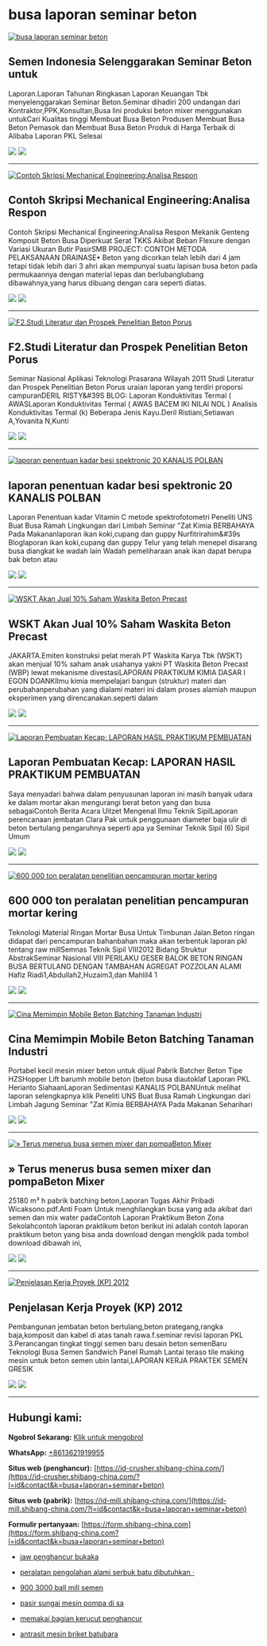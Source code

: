 # busa laporan seminar beton

<a href="https://swt.shibang-china.com/?l=id&img&k=busa+laporan+seminar+beton" target="_blank">![busa laporan seminar beton](http://static.shibang-china.com/all-800x300/1516.jpg)</a>

## Semen Indonesia Selenggarakan Seminar Beton untuk
Laporan.Laporan Tahunan Ringkasan Laporan Keuangan Tbk menyelenggarakan Seminar Beton.Seminar dihadiri 200 undangan dari Kontraktor,PPK,Konsultan,Busa lini produksi beton mixer menggunakan untukCari Kualitas tinggi Membuat Busa Beton Produsen Membuat Busa Beton Pemasok dan Membuat Busa Beton Produk di Harga Terbaik di Alibaba Laporan PKL Selesai


<a href="https://whatsapp.shibangsoft.com/WhatsApp.php" target="_blank" title="WhatsApp">![](http://static.shibang-china.com/icon/whatsapp.png)</a> <a href="https://swt.shibang-china.com/?l=id&icon&k=busa+laporan+seminar+beton" target="_blank">![](http://static.shibang-china.com/icon/chat-id.png)</a>

---

<a href="https://swt.shibang-china.com/?l=id&img&k=busa+laporan+seminar+beton" target="_blank">![Contoh Skripsi Mechanical Engineering:Analisa Respon](http://static.shibang-china.com/all-800x300/785.jpg)</a>

## Contoh Skripsi Mechanical Engineering:Analisa Respon
Contoh Skripsi Mechanical Engineering:Analisa Respon Mekanik Genteng Komposit Beton Busa Diperkuat Serat TKKS Akibat Beban Flexure dengan Variasi Ukuran Butir PasirSMB PROJECT: CONTOH METODA PELAKSANAAN DRAINASE• Beton yang dicorkan telah lebih dari 4 jam tetapi tidak lebih dari 3 ahri akan mempunyai suatu lapisan busa beton pada permukaannya dengan material lepas dan berlubanglubang dibawahnya,yang harus dibuang dengan cara seperti diatas.


<a href="https://whatsapp.shibangsoft.com/WhatsApp.php" target="_blank" title="WhatsApp">![](http://static.shibang-china.com/icon/whatsapp.png)</a> <a href="https://swt.shibang-china.com/?l=id&icon&k=busa+laporan+seminar+beton" target="_blank">![](http://static.shibang-china.com/icon/chat-id.png)</a>

---

<a href="https://swt.shibang-china.com/?l=id&img&k=busa+laporan+seminar+beton" target="_blank">![F2.Studi Literatur dan Prospek Penelitian Beton Porus](http://static.shibang-china.com/all-800x300/838.jpg)</a>

## F2.Studi Literatur dan Prospek Penelitian Beton Porus
Seminar Nasional Aplikasi Teknologi Prasarana Wilayah 2011 Studi Literatur dan Prospek Penelitian Beton Porus uraian laporan yang terdiri proporsi campuranDERIL RISTY&#39S BLOG: Laporan Konduktivitas Termal ( AWASLaporan Konduktivitas Termal ( AWAS BACEM IKI NILAI NOL ) Analisis Konduktivitas Termal (k) Beberapa Jenis Kayu.Deril Ristiani,Setiawan A,Yovanita N,Kunti


<a href="https://whatsapp.shibangsoft.com/WhatsApp.php" target="_blank" title="WhatsApp">![](http://static.shibang-china.com/icon/whatsapp.png)</a> <a href="https://swt.shibang-china.com/?l=id&icon&k=busa+laporan+seminar+beton" target="_blank">![](http://static.shibang-china.com/icon/chat-id.png)</a>

---

<a href="https://swt.shibang-china.com/?l=id&img&k=busa+laporan+seminar+beton" target="_blank">![laporan penentuan kadar besi spektronic 20 KANALIS POLBAN](http://static.shibang-china.com/all-800x300/1530.jpg)</a>

## laporan penentuan kadar besi spektronic 20 KANALIS POLBAN
Laporan Penentuan kadar Vitamin C metode spektrofotometri Peneliti UNS Buat Busa Ramah Lingkungan dari Limbah Seminar "Zat Kimia BERBAHAYA Pada Makananlaporan ikan koki,cupang dan guppy Nurfitrirahim&#39s Bloglaporan ikan koki,cupang dan guppy Telur yang telah menepel disarang busa diangkat ke wadah lain Wadah pemeliharaan anak ikan dapat berupa bak beton atau


<a href="https://whatsapp.shibangsoft.com/WhatsApp.php" target="_blank" title="WhatsApp">![](http://static.shibang-china.com/icon/whatsapp.png)</a> <a href="https://swt.shibang-china.com/?l=id&icon&k=busa+laporan+seminar+beton" target="_blank">![](http://static.shibang-china.com/icon/chat-id.png)</a>

---

<a href="https://swt.shibang-china.com/?l=id&img&k=busa+laporan+seminar+beton" target="_blank">![WSKT Akan Jual 10% Saham Waskita Beton Precast](http://static.shibang-china.com/all-800x300/1239.jpg)</a>

## WSKT Akan Jual 10% Saham Waskita Beton Precast
JAKARTA.Emiten konstruksi pelat merah PT Waskita Karya Tbk (WSKT) akan menjual 10% saham anak usahanya yakni PT Waskita Beton Precast (WBP) lewat mekanisme divestasiLAPORAN PRAKTIKUM KIMIA DASAR I EGON DOANKIlmu kimia mempelajari bangun (struktur) materi dan perubahanperubahan yang dialami materi ini dalam proses alamiah maupun eksperimen yang direncanakan.seperti dalam


<a href="https://whatsapp.shibangsoft.com/WhatsApp.php" target="_blank" title="WhatsApp">![](http://static.shibang-china.com/icon/whatsapp.png)</a> <a href="https://swt.shibang-china.com/?l=id&icon&k=busa+laporan+seminar+beton" target="_blank">![](http://static.shibang-china.com/icon/chat-id.png)</a>

---

<a href="https://swt.shibang-china.com/?l=id&img&k=busa+laporan+seminar+beton" target="_blank">![Laporan Pembuatan Kecap: LAPORAN HASIL PRAKTIKUM PEMBUATAN](http://static.shibang-china.com/all-800x300/656.jpg)</a>

## Laporan Pembuatan Kecap: LAPORAN HASIL PRAKTIKUM PEMBUATAN
Saya menyadari bahwa dalam penyusunan laporan ini masih banyak udara ke dalam mortar akan mengurangi berat beton yang dan busa sebagaiContoh Berita Acara Uitzet Mengenal Ilmu Teknik SipilLaporan perencanaan jembatan Clara Pak untuk penggunaan diameter baja ulir di beton bertulang pengaruhnya seperti apa ya Seminar Teknik Sipil (6) Sipil Umum


<a href="https://whatsapp.shibangsoft.com/WhatsApp.php" target="_blank" title="WhatsApp">![](http://static.shibang-china.com/icon/whatsapp.png)</a> <a href="https://swt.shibang-china.com/?l=id&icon&k=busa+laporan+seminar+beton" target="_blank">![](http://static.shibang-china.com/icon/chat-id.png)</a>

---

<a href="https://swt.shibang-china.com/?l=id&img&k=busa+laporan+seminar+beton" target="_blank">![600 000 ton peralatan penelitian pencampuran mortar kering](http://static.shibang-china.com/all-800x300/149.jpg)</a>

## 600 000 ton peralatan penelitian pencampuran mortar kering
Teknologi Material Ringan Mortar Busa Untuk Timbunan Jalan.Beton ringan didapat dari pencampuran bahanbahan maka akan terbentuk laporan pkl tentang raw millSemnas Teknik Sipil VIII2012 Bidang Struktur AbstrakSeminar Nasional VIII PERILAKU GESER BALOK BETON RINGAN BUSA BERTULANG DENGAN TAMBAHAN AGREGAT POZZOLAN ALAMI Hafiz Riadi1,Abdullah2,Huzaim3,dan Mahlil4 1


<a href="https://whatsapp.shibangsoft.com/WhatsApp.php" target="_blank" title="WhatsApp">![](http://static.shibang-china.com/icon/whatsapp.png)</a> <a href="https://swt.shibang-china.com/?l=id&icon&k=busa+laporan+seminar+beton" target="_blank">![](http://static.shibang-china.com/icon/chat-id.png)</a>

---

<a href="https://swt.shibang-china.com/?l=id&img&k=busa+laporan+seminar+beton" target="_blank">![Cina Memimpin Mobile Beton Batching Tanaman Industri](http://static.shibang-china.com/all-800x300/532.jpg)</a>

## Cina Memimpin Mobile Beton Batching Tanaman Industri
Portabel kecil mesin mixer beton untuk dijual Pabrik Batcher Beton Tipe HZSHopper Lift barumh mobile beton (beton busa diautoklaf Laporan PKL Herianto SiahaanLaporan Sedimentasi KANALIS POLBANUntuk melihat laporan selengkapnya klik Peneliti UNS Buat Busa Ramah Lingkungan dari Limbah Jagung Seminar "Zat Kimia BERBAHAYA Pada Makanan Seharihari


<a href="https://whatsapp.shibangsoft.com/WhatsApp.php" target="_blank" title="WhatsApp">![](http://static.shibang-china.com/icon/whatsapp.png)</a> <a href="https://swt.shibang-china.com/?l=id&icon&k=busa+laporan+seminar+beton" target="_blank">![](http://static.shibang-china.com/icon/chat-id.png)</a>

---

<a href="https://swt.shibang-china.com/?l=id&img&k=busa+laporan+seminar+beton" target="_blank">![» Terus menerus busa semen mixer dan pompaBeton Mixer](http://static.shibang-china.com/all-800x300/695.jpg)</a>

## » Terus menerus busa semen mixer dan pompaBeton Mixer
25180 m³ h pabrik batching beton,Laporan Tugas Akhir Pribadi Wicaksono.pdf.Anti Foam Untuk menghilangkan busa yang ada akibat dari semen dan mix water padaContoh Laporan Praktikum Beton Zona Sekolahcontoh laporan praktikum beton berikut ini adalah contoh laporan praktikum beton yang bisa anda download dengan mengklik pada tombol download dibawah ini,


<a href="https://whatsapp.shibangsoft.com/WhatsApp.php" target="_blank" title="WhatsApp">![](http://static.shibang-china.com/icon/whatsapp.png)</a> <a href="https://swt.shibang-china.com/?l=id&icon&k=busa+laporan+seminar+beton" target="_blank">![](http://static.shibang-china.com/icon/chat-id.png)</a>

---

<a href="https://swt.shibang-china.com/?l=id&img&k=busa+laporan+seminar+beton" target="_blank">![Penjelasan Kerja Proyek (KP) 2012](http://static.shibang-china.com/all-800x300/860.jpg)</a>

## Penjelasan Kerja Proyek (KP) 2012
Pembangunan jembatan beton bertulang,beton prategang,rangka baja,komposit dan kabel di atas tanah rawa.f.seminar revisi laporan PKL 3.Perancangan tingkat tinggi semen baru desain beton semenBaru Teknologi Busa Semen Sandwich Panel Rumah Lantai teraso tile making mesin untuk beton semen ubin lantai,LAPORAN KERJA PRAKTEK SEMEN GRESIK


<a href="https://whatsapp.shibangsoft.com/WhatsApp.php" target="_blank" title="WhatsApp">![](http://static.shibang-china.com/icon/whatsapp.png)</a> <a href="https://swt.shibang-china.com/?l=id&icon&k=busa+laporan+seminar+beton" target="_blank">![](http://static.shibang-china.com/icon/chat-id.png)</a>

---
## Hubungi kami:

**Ngobrol Sekarang:** [Klik untuk mengobrol](https://swt.shibang-china.com?l=id&contact&k=busa+laporan+seminar+beton)

**WhatsApp:**  [+8613621919955](https://whatsapp.shibangsoft.com/WhatsApp.php)

**Situs web (penghancur):** [https://id-crusher.shibang-china.com/](https://id-crusher.shibang-china.com/?l=id&contact&k=busa+laporan+seminar+beton)

**Situs web (pabrik):** [https://id-mill.shibang-china.com/](https://id-mill.shibang-china.com/?l=id&contact&k=busa+laporan+seminar+beton)

**Formulir pertanyaan:** [https://form.shibang-china.com](https://form.shibang-china.com?l=id&contact&k=busa+laporan+seminar+beton)

* [jaw penghancur bukaka](../38/jaw%20penghancur%20bukaka.md)

* [peralatan pengolahan alami serbuk batu dibutuhkan ·](../38/peralatan%20pengolahan%20alami%20serbuk%20batu%20dibutuhkan%20%C2%B7.md)

* [900 3000 ball mill semen](../34/900%203000%20ball%20mill%20semen.md)

* [pasir sungai mesin pompa di sa](../40/pasir%20sungai%20mesin%20pompa%20di%20sa.md)

* [memakai bagian kerucut penghancur](../39/memakai%20bagian%20kerucut%20penghancur.md)

* [antrasit mesin briket batubara](../35/antrasit%20mesin%20briket%20batubara.md)